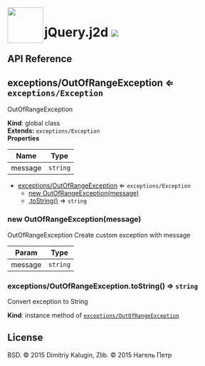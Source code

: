 <img src="https://github.com/fsggs/jquery.j2d/blob/0.2.0-dev/src/img/logo.png?raw=true" align="left" width="80"/>
<h1 align="left">jQuery.j2d <a href="https://www.versioneye.com/user/projects/56afa5f63d82b9003761dfc8">
    <img src="https://www.versioneye.com/user/projects/56afa5f63d82b9003761dfc8/badge.svg?style=flat"/></a></h1>


## API Reference

<a name="exceptions/OutOfRangeException"></a>

## exceptions/OutOfRangeException ⇐ <code>exceptions/Exception</code>
OutOfRangeException

**Kind**: global class  
**Extends:** <code>exceptions/Exception</code>  
**Properties**

| Name | Type |
| --- | --- |
| message | <code>string</code> | 


* [exceptions/OutOfRangeException](#exceptions/OutOfRangeException) ⇐ <code>exceptions/Exception</code>
    * [new OutOfRangeException(message)](#new_exceptions/OutOfRangeException_new)
    * [.toString()](#exceptions/OutOfRangeException+toString) ⇒ <code>string</code>

<a name="new_exceptions/OutOfRangeException_new"></a>

### new OutOfRangeException(message)
OutOfRangeExceptionCreate custom exception with message


| Param | Type |
| --- | --- |
| message | <code>string</code> | 

<a name="exceptions/OutOfRangeException+toString"></a>

### exceptions/OutOfRangeException.toString() ⇒ <code>string</code>
Convert exception to String

**Kind**: instance method of <code>[exceptions/OutOfRangeException](#exceptions/OutOfRangeException)</code>  

## License

BSD. © 2015 Dimitriy Kalugin, Zlib. © 2015 Нагель Петр

